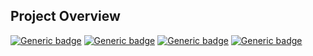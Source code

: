## Project Overview
[![Generic badge](https://img.shields.io/badge/Script%20Version-v1.2-Green.svg)](https://shields.io/) [![Generic badge](https://img.shields.io/badge/Maintained-Yes-Green.svg)](https://shields.io/) [![Generic badge](https://img.shields.io/badge/Minimum%20PS%20Version-3.0-Green.svg)](https://shields.io/) [![Generic badge](https://img.shields.io/badge/License-GNU%20GPLv3-Green.svg)](https://opensource.org/licenses/GPL-3.0)






